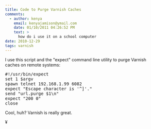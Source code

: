 ```yaml
---
title: Code to Purge Varnish Caches
comments:
  - author: kenya
    email: kenyajamison@ymail.com
    date: 01/10/2011 04:26:52 PM
    text: >
      how do i use it on a school computer
date: 2010-12-29
tags: varnish
---
```

I use this script and the "expect" command line utility to purge Varnish caches on remote systems:

<pre class="sh_sh">
#!/usr/bin/expect
set 1 $argv
spawn telnet 192.168.1.99 6082
expect "Escape character is '^]'."
send "url.purge $1\n"
expect "200 0"
close
</pre>

Cool, huh? Varnish is really great.

¥

